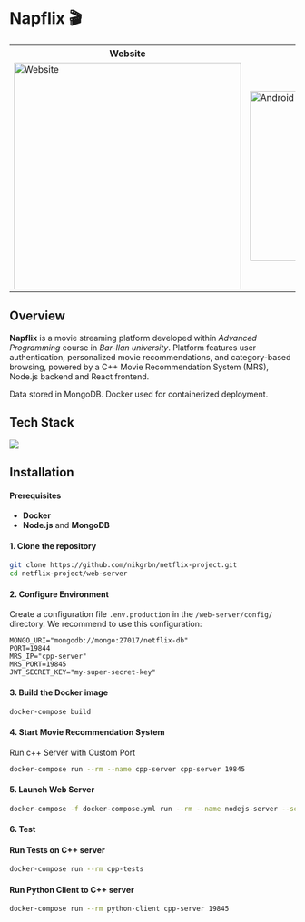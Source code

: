 # Napflix 🎬

<table>
  <tr>
    <th>Website</th>
    <th>Android App</th>
  </tr>
  <tr>
    <td>
      <img src="wiki/readme-preview/website-preview.gif" alt="Website" width="400"/>
    </td>
    <td>
      <img src="wiki/readme-preview/android-app-preview.png" alt="Android App" height="300"/>
    </td>
  </tr>
</table>

## Overview
**Napflix** is a movie streaming platform developed within *Advanced Programming* course in *Bar-Ilan university*. Platform features user authentication, personalized movie recommendations, and category-based browsing, powered by a C++ Movie Recommendation System (MRS), Node.js backend and React frontend.

Data stored in MongoDB. Docker used for containerized deployment.


## Tech Stack
[![](https://skillicons.dev/icons?i=react,androidstudio,nodejs,cpp,java)]()


## Installation
#### Prerequisites

- **Docker**
- **Node.js** and **MongoDB**

#### 1. Clone the repository

```bash
git clone https://github.com/nikgrbn/netflix-project.git
cd netflix-project/web-server
```

#### 2. Configure Environment

Create a configuration file `.env.production` in the `/web-server/config/` directory. We recommend to use this configuration:

```plaintext
MONGO_URI="mongodb://mongo:27017/netflix-db"
PORT=19844
MRS_IP="cpp-server"
MRS_PORT=19845
JWT_SECRET_KEY="my-super-secret-key"
```

#### 3. Build the Docker image

```bash
docker-compose build
```

#### 4. Start Movie Recommendation System

Run c++ Server with Custom Port

```bash
docker-compose run --rm --name cpp-server cpp-server 19845
```

#### 5. Launch Web Server

```bash
docker-compose -f docker-compose.yml run --rm --name nodejs-server --service-ports nodejs-server
```

#### 6. Test

#### Run Tests on C++ server

```bash
docker-compose run --rm cpp-tests
```

#### Run Python Client to C++ server

```bash
docker-compose run --rm python-client cpp-server 19845
```
